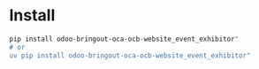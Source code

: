 # Install

```bash
pip install odoo-bringout-oca-ocb-website_event_exhibitor"
# or
uv pip install odoo-bringout-oca-ocb-website_event_exhibitor"
```
